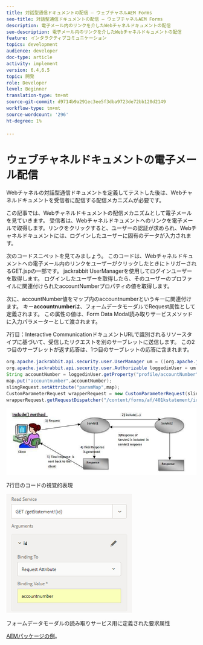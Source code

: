 ```yaml
---
title: 対話型通信ドキュメントの配信 — ウェブチャネルAEM Forms
seo-title: 対話型通信ドキュメントの配信 — ウェブチャネルAEM Forms
description: 電子メール内のリンクを介したWebチャネルドキュメントの配信
seo-description: 電子メール内のリンクを介したWebチャネルドキュメントの配信
feature: インタラクティブコミュニケーション
topics: development
audience: developer
doc-type: article
activity: implement
version: 6.4,6.5
topic: 開発
role: Developer
level: Beginner
translation-type: tm+mt
source-git-commit: d9714b9a291ec3ee5f3dba9723de72bb120d2149
workflow-type: tm+mt
source-wordcount: '296'
ht-degree: 1%

---
```



# ウェブチャネルドキュメントの電子メール配信

Webチャネルの対話型通信ドキュメントを定義してテストした後は、Webチャネルドキュメントを受信者に配信する配信メカニズムが必要です。

この記事では、Webチャネルドキュメントの配信メカニズムとして電子メールを見ていきます。 受信者は、Webチャネルドキュメントへのリンクを電子メールで取得します。リンクをクリックすると、ユーザーの認証が求められ、Webチャネルドキュメントには、ログインしたユーザーに固有のデータが入力されます。

次のコードスニペットを見てみましょう。 このコードは、Webチャネルドキュメントへの電子メール内のリンクをユーザーがクリックしたときにトリガーされるGET.jspの一部です。 jackrabbit UserManagerを使用してログインユーザーを取得します。 ログインしたユーザーを取得したら、そのユーザーのプロファイルに関連付けられたaccountNumberプロパティの値を取得します。

次に、accountNumber値をマップ内のaccountnumberというキーに関連付けます。 キー&#x200B;**accountnumber**&#x200B;は、フォームデータモーダルでRequest属性として定義されます。 この属性の値は、Form Data Modal読み取りサービスメソッドに入力パラメーターとして渡されます。

7行目：Interactive CommunicationドキュメントURLで識別されるリソースタイプに基づいて、受信したリクエストを別のサーブレットに送信します。 この2つ目のサーブレットが返す応答は、1つ目のサーブレットの応答に含まれます。

```java
org.apache.jackrabbit.api.security.user.UserManager um = ((org.apache.jackrabbit.api.JackrabbitSession) session).getUserManager();
org.apache.jackrabbit.api.security.user.Authorizable loggedinUser = um.getAuthorizable(session.getUserID());
String accountNumber = loggedinUser.getProperty("profile/accountNumber")[0].getString();
map.put("accountnumber",accountNumber);
slingRequest.setAttribute("paramMap",map);
CustomParameterRequest wrapperRequest = new CustomParameterRequest(slingRequest,"GET");
wrapperRequest.getRequestDispatcher("/content/forms/af/401kstatement/irastatement/channels/web.html").include(wrapperRequest, response);
```

![includemethod](assets/includemethod.jpg)

7行目のコードの視覚的表現

![requestparameter](assets/requestparameter.png)

フォームデータモーダルの読み取りサービス用に定義された要求属性


[AEMパッケージの例](assets/webchanneldelivery.zip)。
